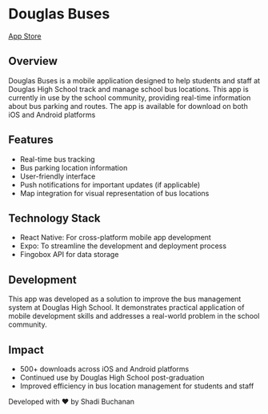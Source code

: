 # Douglas Buses
[App Store](https://apps.apple.com/us/app/douglas-buses/id6443756761)
## Overview
Douglas Buses is a mobile application designed to help students and staff at Douglas High School track and manage school bus locations. 
This app is currently in use by the school community, providing real-time information about bus parking and routes. 
The app is available for download on both iOS and Android platforms

## Features
- Real-time bus tracking
- Bus parking location information
- User-friendly interface
- Push notifications for important updates (if applicable)
- Map integration for visual representation of bus locations

## Technology Stack
- React Native: For cross-platform mobile app development
- Expo: To streamline the development and deployment process
- Fingobox API for data storage
## Development
This app was developed as a solution to improve the bus management system at Douglas High School. It demonstrates practical application of mobile development skills and addresses a real-world problem in the school community.

## Impact
- 500+ downloads across iOS and Android platforms
- Continued use by Douglas High School post-graduation
- Improved efficiency in bus location management for students and staff

Developed with ❤️ by Shadi Buchanan
